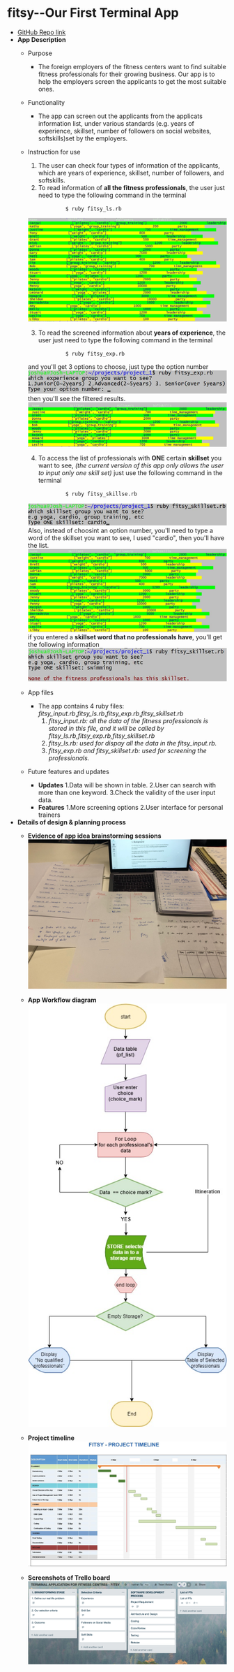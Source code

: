 # fitsy--Our First Terminal App
* [GitHub Repo link](https://github.com/natuey/fitsy_project)
* **App Description**
  * Purpose
    * The foreign employers of the fitness centers want to find suitable fitness professionals for their growing business. Our app is to help the employers screen the applicants to get the most suitable ones.
  * Functionality
    * The app can screen out the applicants from the applicats information list, under various standards (e.g. years of experience, skillset, number of followers on social websites, softskills)set by the employers.
  * Instruction for use
    1. The user can check four types of information of the applicants, which are years of experience, skillset, number of followers, and softskills.
    2. To read information of **all the fitness professionals**, the user just need to type the following command in the terminal
    ```ubuntu
                $ ruby fitsy_ls.rb
    ```
    ![fitsy_ls_results](https://github.com/Joshua-Tu/FITSY-PROJECT/blob/Josh-Tu/pics/fitsy_ls%20snapshot.jpg?raw=true)
    
    3. To read the screened information about **years of experience**, the user just need to type the following command in the terminal 
    ```ubuntu
                $ ruby fitsy_exp.rb
    ```
       and you'll get 3 options to choose, just type the option number 
     ![fitsy_exp_options](https://github.com/Joshua-Tu/FITSY-PROJECT/blob/Josh-Tu/pics/fitsy_exp_1_snapshot.jpg?raw=true)
     then you'll see the filtered results.
     ![fitsy_expresults](https://github.com/Joshua-Tu/FITSY-PROJECT/blob/Josh-Tu/pics/fitsy_exp_2_snapshot.jpg?raw=true)
     
    4. To access the list of professionals with **ONE** certain **skillset** you want to see, *(the current version of this app only allows the user to input only one skill set)* just use the following command in the terminal
    ```ubuntu
                $ ruby fitsy_skillse.rb
    ```
    ![fitsy_skillset_input](https://github.com/Joshua-Tu/FITSY-PROJECT/blob/Josh-Tu/pics/fitsy_skillset_1_snapshot.jpg?raw=true)
    Also, instead of choosint an option number, you'll need to type a word of the skillset you want to see, I used "cardio", then you'll have the list.
    ![fitsy_skillset_input_1](https://github.com/Joshua-Tu/FITSY-PROJECT/blob/Josh-Tu/pics/fitsy_skillset_2_snapshot.jpg?raw=true)
    if you entered a **skillset word that no professionals have**, you'll get the following information
    ![fitsy_skillset_input_2](https://github.com/Joshua-Tu/FITSY-PROJECT/blob/Josh-Tu/pics/fitsy_skillset_3_snapshot.jpg?raw=true)
  * App files
    * The app contains 4 ruby files: *fitsy_input.rb*,*fitsy_ls.rb*,*fitsy_exp.rb*,*fitsy_skillset.rb*
      1. *fitsy_input.rb: all the data of the fitness professionals is stored in this file, and it will be called by fitsy_ls.rb,fitsy_exp.rb,fitsy_skillset.rb*
      2. *fitsy_ls.rb: used for dispay all the data in the fitsy_input.rb.*
      3. *fitsy_exp.rb and fitsy_skillset.rb: used for screening the professionals.*
  * Future features and updates
    * **Updates** 
      1.Data will be shown in table.
      2.User can search with more than one keyword.
      3.Check the validity of the user input data.
    * **Features** 
      1.More screening options
      2.User interface for personal trainers
* **Details of design & planning process**
  * **Evidence of app idea brainstorming sessions**
  ![Brain_storming](https://github.com/Joshua-Tu/FITSY-PROJECT/blob/Josh-Tu/pics/Evidence%20of%20app%20idea%20brainstorming%20sessions.jpg?raw=true)
  
  * **App Workflow diagram**
    ![workflow](https://github.com/Joshua-Tu/FITSY-PROJECT/blob/master/pics/fitsy_app_flowchart.jpg?raw=true)
  
  * **Project timeline**
  ![project timeline](https://github.com/Joshua-Tu/FITSY-PROJECT/blob/Josh-Tu/pics/Project%20Timeline.jpg?raw=true)

  * **Screenshots of Trello board**
  ![Trello Boards](https://github.com/Joshua-Tu/FITSY-PROJECT/blob/Josh-Tu/pics/Trello%20screenshot.png?raw=true)
  